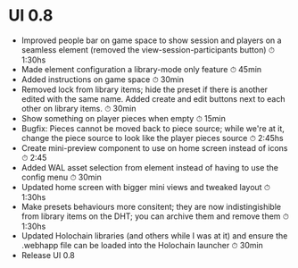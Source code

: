 # UI 0.8

- Improved people bar on game space to show session and players on a seamless element (removed the view-session-participants button) ⏱ 1:30hs
- Made element configuration a library-mode only feature ⏱ 45min
- Added instructions on game space ⏱ 30min
- Removed lock from library items; hide the preset if there is another edited with the same name. Added create and edit buttons next to each other on library items.  ⏱ 30min
- Show something on player pieces when empty  ⏱ 15min
- Bugfix: Pieces cannot be moved back to piece source; while we're at it, change the piece source to look like the player pieces source ⏱ 2:45hs
- Create mini-preview component to use on home screen instead of icons ⏱ 2:45
- Added WAL asset selection from element instead of having to use the config menu ⏱ 30min
- Updated home screen with bigger mini views and tweaked layout ⏱ 1:30hs
- Make presets behaviours more consitent; they are now indistingishible from library items on the DHT; you can archive them and remove them ⏱ 1:30hs
- Updated Holochain libraries (and others while I was at it) and ensure the .webhapp file can be loaded into the Holochain launcher ⏱ 30min
- Release UI 0.8
